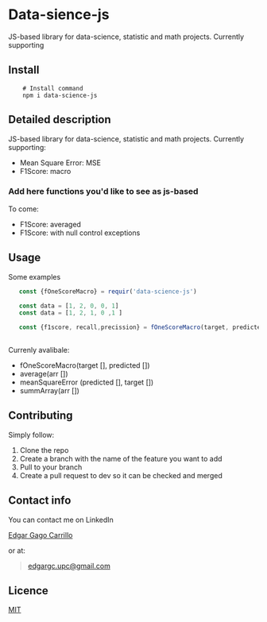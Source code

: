 # Data-sience-js


JS-based library for data-science, statistic and math projects. Currently supporting


## Install

```shell
    # Install command
    npm i data-science-js
```

## Detailed description

JS-based library for data-science, statistic and math projects. Currently supporting: 

- Mean Square Error: MSE
- F1Score: macro

### Add here functions you'd like to see as js-based

To come:

- F1Score: averaged
- F1Score: with null control exceptions

 
## Usage

Some examples

```javascript
   const {fOneScoreMacro} = requir('data-science-js')  

   const data = [1, 2, 0, 0, 1]
   const data = [1, 2, 1, 0 ,1 ]

   const {f1score, recall,precission} = fOneScoreMacro(target, predicted)
          
```

Currenly avalibale:

- fOneScoreMacro(target [], predicted [])
- average(arr [])
- meanSquareError (predicted [], target [])
- summArray(arr [])

## Contributing 

Simply follow:

1. Clone the repo
2. Create a branch with the name of the feature you want to add
3. Pull to your branch
4. Create a pull request to dev so it can be checked and merged


## Contact info 

You can contact me on LinkedIn

[Edgar Gago Carrillo](https://www.linkedin.com/in/edgargagocarrillo/)

or at:

> edgargc.upc@gmail.com

## Licence 

[MIT](https://opensource.org/licenses/MIT)
